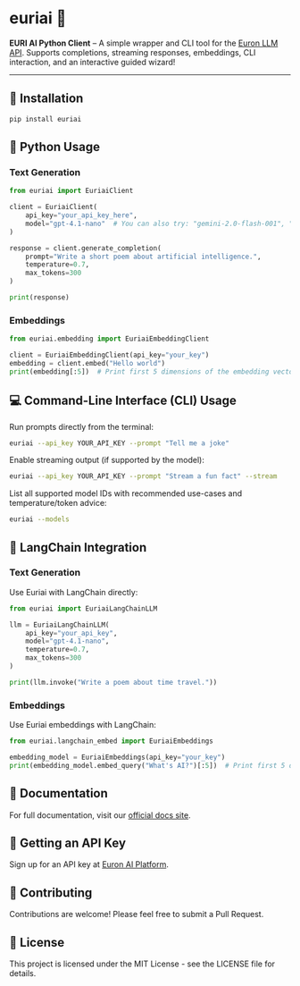 # euriai 🧠 

**EURI AI Python Client** – A simple wrapper and CLI tool for the [Euron LLM API](https://api.euron.one). Supports completions, streaming responses, embeddings, CLI interaction, and an interactive guided wizard!

---

## 🔧 Installation 

```bash
pip install euriai
```

## 🚀 Python Usage

### Text Generation

```python
from euriai import EuriaiClient

client = EuriaiClient(
    api_key="your_api_key_here",
    model="gpt-4.1-nano"  # You can also try: "gemini-2.0-flash-001", "llama-4-maverick", etc.
)

response = client.generate_completion(
    prompt="Write a short poem about artificial intelligence.",
    temperature=0.7,
    max_tokens=300
)

print(response)
```

### Embeddings

```python
from euriai.embedding import EuriaiEmbeddingClient

client = EuriaiEmbeddingClient(api_key="your_key")
embedding = client.embed("Hello world")
print(embedding[:5])  # Print first 5 dimensions of the embedding vector
```

## 💻 Command-Line Interface (CLI) Usage

Run prompts directly from the terminal:

```bash
euriai --api_key YOUR_API_KEY --prompt "Tell me a joke"
```

Enable streaming output (if supported by the model):

```bash
euriai --api_key YOUR_API_KEY --prompt "Stream a fun fact" --stream
```

List all supported model IDs with recommended use-cases and temperature/token advice:

```bash
euriai --models
```

## 🤖 LangChain Integration

### Text Generation

Use Euriai with LangChain directly:

```python
from euriai import EuriaiLangChainLLM

llm = EuriaiLangChainLLM(
    api_key="your_api_key",
    model="gpt-4.1-nano", 
    temperature=0.7,
    max_tokens=300
)

print(llm.invoke("Write a poem about time travel."))
```

### Embeddings

Use Euriai embeddings with LangChain:

```python
from euriai.langchain_embed import EuriaiEmbeddings

embedding_model = EuriaiEmbeddings(api_key="your_key")
print(embedding_model.embed_query("What's AI?")[:5])  # Print first 5 dimensions
```

## 📘 Documentation

For full documentation, visit our [official docs site](https://euron.one/euri/api).

## 🔑 Getting an API Key

Sign up for an API key at [Euron AI Platform](https://euron.one/euri/api).

## 🤝 Contributing

Contributions are welcome! Please feel free to submit a Pull Request.

## 📄 License

This project is licensed under the MIT License - see the LICENSE file for details.